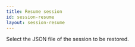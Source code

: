 ```yaml
---
title: Resume session
id: session-resume
layout: session-resume
---
```

Select the JSON file of the session to be restored.
